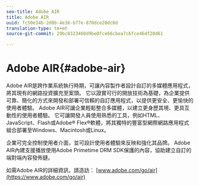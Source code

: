 ```yaml
---
seo-title: Adobe AIR
title: Adobe AIR
uuid: fc50e34b-2d0b-4e36-b77e-870dce20dc0d
translation-type: tm+mt
source-git-commit: 29bc8323460d9be0fce66cbea7c6fce46df20d61

---
```



# Adobe AIR{#adobe-air}

Adobe AIR是跨作業系統執行時期，可讓內容製作者設計自訂的多媒體應用程式，將其現有的網路投資擴充至案頭。 它以證實可行的開放技術為基礎，為企業提供可靠、簡化的方式來開發和部署可信賴的自訂應用程式，以提供更安全、更愉快的使用者體驗。 Adobe AIR可讓企業輕鬆整合多媒體，以建立更身歷其境、更具互動性的使用者體驗。 它可讓開發人員使用熟悉的工具，例如HTML、JavaScript、Flash或Adobe® Flex®軟體，將其獨特的豐富型網際網路應用程式組合部署至Windows、Macintosh或Linux。

企業可完全控制使用者介面，並可設計使用者體驗來反映和強化其品牌。 Adobe AIR內建支援播放使用Adobe Primetime DRM SDK保護的內容，協助建立自訂的端對端內容發佈鏈。

如需Adobe AIR的詳細資訊，請造訪： [www.adobe.com/go/air](https://www.adobe.com/go/air)
